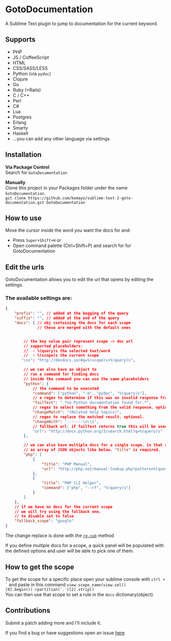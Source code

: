 GotoDocumentation
===========================
A Sublime Text plugin to jump to documentation for the current keyword.


## Supports

 * PHP
 * JS / CoffeeScript
 * HTML
 * CSS/SASS/LESS
 * Python (via `pydoc`)
 * Clojure
 * Go
 * Ruby (+Rails)
 * C / C++
 * Perl
 * C#
 * Lua
 * Postgres
 * Erlang
 * Smarty
 * Haskell
 * ...you can add any other language via settings


Installation
--------------

**Via Package Control**  
Search for `GotoDocumentation`

**Manually**  
Clone this project in your Packages folder under the name `GotoDocumentation`.  
`git clone https://github.com/kemayo/sublime-text-2-goto-documentation.git GotoDocumentation`


How to use
----------------
Move the cursor inside the word you want the docs for and: 
 * Press `Super+Shift+H` or  
 * Open command palette (Ctrl+Shift+P) and search for for GotoDocumentation

## Edit the urls
GotoDocumentation allows you to edit the url that opens by editing the settings.
### The available settings are:
```json
{
    "prefix": "", // added at the begging of the query
    "suffix": "", // added at the end of the query
    "docs": { // obj containing the docs for each scope
              // these are merged with the default ones


        // the key value pair represent scope -> doc url
        // supported placeholders:
        //  - %(query)s the selected text/word
        //  - %(scope)s the current scope
       "css": "http://devdocs.io/#q=%(scope)s+%(query)s",

        // we can also have an object to
        // run a command for finding docs
        // inside the command you can use the same placeholders
        "python": {
            // the command to be executed
            "command": ["python", "-m", "pydoc", "%(query)s"],
            // a regex to determine if this was an invalid response from the console. optional.
            "failTest": ".*no Python documentation found for.*",
            // regex to select something from the valid response. optional.
            "changeMatch": "(Related help topics)",
            // regex to replace the matched result. optional.
            "changeWith": "-------\n\\1",
            // fallback url: if failTest returns true this will be used. optional.
            "url": "http://docs.python.org/3/search.html?q=%(query)s"
        },

        // we can also have multiple docs for a single scope. in that case we have to use
        // an array of JSON objects like below. "title" is required.
        "php": [
            {
                "title": "PHP Manual",
                "url": "http://php.net/manual-lookup.php?pattern=%(query)s"
            },
            {
                "title": "PHP CLI Helper",
                "command": ["php", "--rf", "%(query)s"]
            }
        ]
    },
    // if we have no docs for the current scope
    // we will try using the fallback one,
    // to disable set to false
    "fallback_scope": "google"
}

```
The change replace is done with the [`re.sub`](https://docs.python.org/2/library/re.html#re.sub) method 

If you define multiple docs for a scope, a quick panel will be
populated with the defined options and user will be able to pick one of
them.

## How to get the scope
To get the scope for a specific place open your sublime console with `` ctrl + ` `` and paste in this command
`view.scope_name(view.sel()[0].begin()).rpartition('.')[2].strip()`  
You can then use that scope to set a rule in the `docs` dictionary(object).


Contributions
-----------------
Submit a patch adding more and I'll include it.  

If you find a bug or have suggestions open an issue [here](https://github.com/kemayo/sublime-text-2-goto-documentation/issues)




